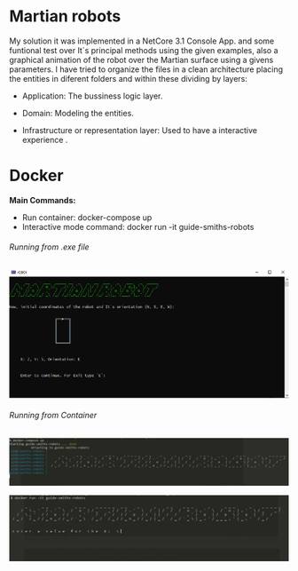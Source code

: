 # Martian robots
My solution it was implemented in a NetCore 3.1 Console App. and some funtional test over It´s principal methods using the given examples, also a graphical animation of the robot over the Martian surface using a givens parameters. 
I have tried to organize the files in a clean architecture placing the entities in diferent folders and within these dividing by layers: 
- Application:
  The bussiness logic layer. 
  
- Domain: 
  Modeling the entities. 

- Infrastructure or representation layer: 
  Used to have a interactive experience . 

# Docker 

**Main Commands:**  
- Run container: docker-compose up  
- Interactive mode command: docker run -it guide-smiths-robots

###### Running from .exe file  

![alt text](https://github.com/jgiganto/Robots/blob/master/images/imagefromvisualStudiomini.PNG?raw=true)

###### Running from Container

![alt text](https://github.com/jgiganto/Robots/blob/master/images/dockermini.PNG?raw=true)

![alt text](https://github.com/jgiganto/Robots/blob/master/images/docker2mini.PNG?raw=true)

 
